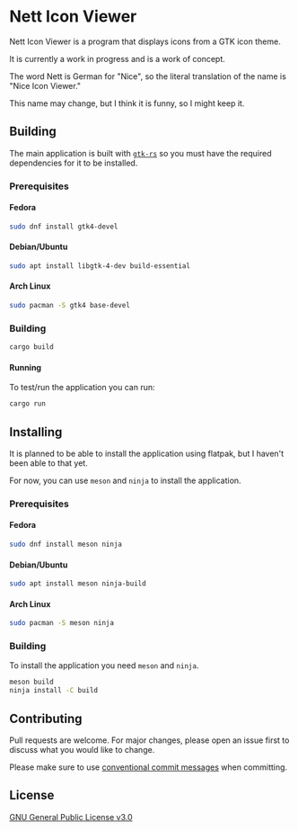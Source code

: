 # Nett Icon Viewer

Nett Icon Viewer is a program that displays icons from a GTK icon theme.

It is currently a work in progress and is a work of concept.

The word Nett is German for "Nice", so the literal translation of the name is "Nice Icon Viewer."

This name may change, but I think it is funny, so I might keep it.

## Building 

The main application is built with [`gtk-rs`](https://gtk-rs.org/) so you must have the required dependencies for it to be installed.

### Prerequisites

#### Fedora

```bash
sudo dnf install gtk4-devel
```

#### Debian/Ubuntu

```bash
sudo apt install libgtk-4-dev build-essential
```

#### Arch Linux

```bash
sudo pacman -S gtk4 base-devel
```

### Building

```bash
cargo build
```

#### Running
To test/run the application you can run:

```bash
cargo run
```

## Installing

It is planned to be able to install the application using flatpak, but I haven't been able to that yet.

For now, you can use `meson` and `ninja` to install the application.

### Prerequisites

#### Fedora

```bash
sudo dnf install meson ninja
```

#### Debian/Ubuntu

```bash
sudo apt install meson ninja-build
```

#### Arch Linux

```bash
sudo pacman -S meson ninja
```

### Building

To install the application you need `meson` and `ninja`.

```bash
meson build
ninja install -C build
```

## Contributing

Pull requests are welcome. For major changes, please open an issue first
to discuss what you would like to change.

Please make sure to use [conventional commit messages](https://www.conventionalcommits.org/en/v1.0.0/) when committing.

## License

[GNU General Public License v3.0](https://choosealicense.com/licenses/gpl-3.0/)
